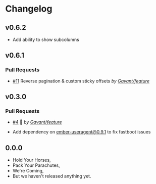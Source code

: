 # Changelog

## v0.6.2

-   Add ability to show subcolumns

## v0.6.1

### Pull Requests

-   [#11](https://github.com/Gavant/gavant-ember-table/pull/11) Reverse pagination & custom sticky offsets _by [Gavant/feature](https://github.com/Gavant/feature)_

## v0.3.0

### Pull Requests

-   [#4](https://github.com/Gavant/gavant-ember-table/pull/4) 🚀 _by [Gavant/feature](https://github.com/Gavant/feature)_

-   Add dependency on ember-useragent@0.9.1 to fix fastboot issues

## 0.0.0

-   Hold Your Horses,
-   Pack Your Parachutes,
-   We're Coming,
-   But we haven't released anything yet.
